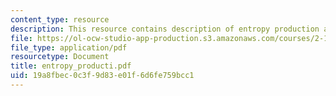 ```yaml
---
content_type: resource
description: This resource contains description of entropy production and nonlinearity.
file: https://ol-ocw-studio-app-production.s3.amazonaws.com/courses/2-141-modeling-and-simulation-of-dynamic-systems-fall-2006/19a8fbec0c3f9d83e01f6d6fe759bcc1_entropy_producti.pdf
file_type: application/pdf
resourcetype: Document
title: entropy_producti.pdf
uid: 19a8fbec-0c3f-9d83-e01f-6d6fe759bcc1
---
```

